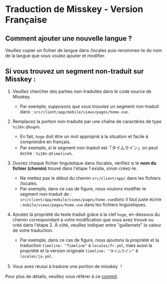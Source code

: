 Traduction de Misskey - Version Française
============

Comment ajouter une nouvelle langue ?
----------------------
Veuillez copier un fichier de langue dans /locales puis renommez-le du nom de la langue que vous voulez ajouter et modifier.  

Si vous trouvez un segment non-traduit sur Misskey :
-------------------------------

1. Veuillez chercher des parties non-traduites dans le code source de Misskey.
	- Par exemple, supposons que vous trouviez un segment non-traduit dans : `src/client/app/mobile/views/pages/home.vue`.

2. Remplacez la portion non-traduite par une chaîne de caractères de type `%i18n:@hoge%`.
	- En fait, `hoge` doit être un mot approprié à la situation et facile à comprendre en français.
	- Par exemple, si le segment non-traduit est「タイムライン」on peut écrire : `%i18n:@timeline%`.

3. Ouvrez chaque fichier linguistique dans /locales, vérifiez si le <strong>nom du fichier (chemin)</strong> trouvé dans l'étape 1 existe, sinon créez-le.
	- Ne mettez pas le début du chemin `src/client/app/` dans les fichiers /locales. 
	- Par exemple, dans ce cas de figure, nous voulons modifier le segment non-traduit de : `src/client/app/mobile/views/pages/home.vue`donc il faut juste écrire : `mobile/views/pages/home.vue` dans les fichiers linguistiques. 

4. Ajoutez la propriété du texte traduit grâce à la clef `hoge`, en-dessous du chemin correspondant à votre modification que vous avez trouvé ou créé dans l'étape 2. À côté, veuillez indiquer entre "guillemets" la valeur de votre traduction.
	- Par exemple, dans ce cas de figure, nous ajoutons la propriété et la traduction `timeline: "Timeline"` à `locales/fr.yml`, mais aussi la propriété et la version originale `timeline: "タイムライン"` à `locales/ja.yml`.

5. Vous avez réussi à traduire une portion de misskey ！

Pour plus de détails, veuillez vous référer à ce  [commit](https://github.com/syuilo/misskey/commit/10f6d5980fa7692ccb45fbc5f843458b69b7607c).
